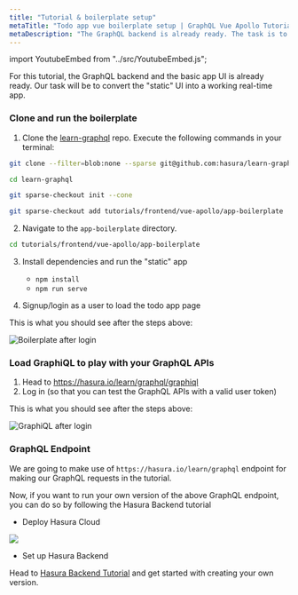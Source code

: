 ```yaml
---
title: "Tutorial & boilerplate setup"
metaTitle: "Todo app vue boilerplate setup | GraphQL Vue Apollo Tutorial"
metaDescription: "The GraphQL backend is already ready. The task is to convert the static UI into a working real-time app in Vue.js"
---
```


import YoutubeEmbed from "../src/YoutubeEmbed.js";

<YoutubeEmbed link="https://www.youtube.com/embed/JCOgZl-nNUg" />

For this tutorial, the GraphQL backend and the basic app UI is already ready.
Our task will be to convert the "static" UI into a working real-time app.

### Clone and run the boilerplate

1. Clone the [learn-graphql](https://github.com/hasura/learn-graphql) repo. Execute the following commands in your terminal:

```bash
git clone --filter=blob:none --sparse git@github.com:hasura/learn-graphql.git

cd learn-graphql

git sparse-checkout init --cone

git sparse-checkout add tutorials/frontend/vue-apollo/app-boilerplate
```

2. Navigate to the `app-boilerplate` directory.

```bash
cd tutorials/frontend/vue-apollo/app-boilerplate
```

3. Install dependencies and run the "static" app
    - `npm install`
    - `npm run serve`

4. Signup/login as a user to load the todo app page

This is what you should see after the steps above:

![Boilerplate after login](https://graphql-engine-cdn.hasura.io/learn-hasura/assets/graphql-vue/boilerplate-after-login.png)

### Load GraphiQL to play with your GraphQL APIs

1. Head to https://hasura.io/learn/graphql/graphiql
2. Log in (so that you can test the GraphQL APIs with a valid user token)

This is what you should see after the steps above:

![GraphiQL after login](https://graphql-engine-cdn.hasura.io/learn-hasura/assets/graphql-vue/graphiql-after-login.png)

### GraphQL Endpoint

We are going to make use of `https://hasura.io/learn/graphql` endpoint for making our GraphQL requests in the tutorial.

Now, if you want to run your own version of the above GraphQL endpoint, you can do so by following the Hasura Backend tutorial

- Deploy Hasura Cloud

<a href="https://cloud.hasura.io/?pg=learn-react&plcmt=body&tech=default" target="_blank"><img src="https://graphql-engine-cdn.hasura.io/assets/main-site/deploy-hasura-cloud.png" /></a>

- Set up Hasura Backend

Head to [Hasura Backend Tutorial](https://hasura.io/learn/graphql/hasura/setup/#hasuraconsole) and get started with creating your own version.
